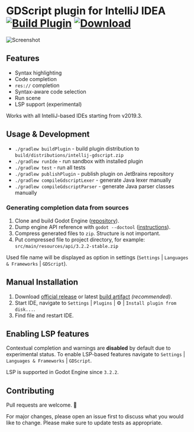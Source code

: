 # GDScript plugin for IntelliJ IDEA [![Build Plugin](https://github.com/exigow/intellij-gdscript/workflows/Build%20Plugin/badge.svg)](https://github.com/exigow/intellij-gdscript/actions?query=workflow%3A%22Build+Plugin%22) [![Download](https://img.shields.io/jetbrains/plugin/d/13107-gdscript.svg)](https://plugins.jetbrains.com/plugin/13107-gdscript)

![Screenshot](https://i.imgur.com/WLLXkf4.png)

## Features

* Syntax highlighting
* Code completion
* `res://` completion
* Syntax-aware code selection
* Run scene
* LSP support (experimental)

Works with all IntelliJ-based IDEs starting from v2019.3.

## Usage & Development

* `./gradlew buildPlugin` - build plugin distribution to `build/distributions/intellij-gdscript.zip`
* `./gradlew runIde` - run sandbox with installed plugin
* `./gradlew test` - run all tests
* `./gradlew publishPlugin` - publish plugin on JetBrains repository
* `./gradlew compileGdscriptLexer` - generate Java lexer manually
* `./gradlew compileGdscriptParser` -  generate Java parser classes manually

### Generating completion data from sources

1. Clone and build Godot Engine ([repository](https://github.com/godotengine/godot)).
1. Dump engine API reference with `godot --doctool` ([instructions](https://docs.godotengine.org/en/stable/getting_started/editor/command_line_tutorial.html)).
1. Compress generated files to `zip`. Structure is not important.
1. Put compressed file to project directory, for example: `src/main/resources/api/3.2.2-stable.zip`

Used file name will be displayed as option in settings (`Settings` | `Languages & Frameworks` | `GDScript`).

## Manual Installation

1. Download [official release](https://plugins.jetbrains.com/plugin/13107-godot-gdscript/versions) or latest [build artifact](https://github.com/exigow/intellij-gdscript/actions) *(recommended)*.
1. Start IDE, navigate to `Settings` | `Plugins` | :gear: | `Install plugin from disk...`.
1. Find file and restart IDE.

## Enabling LSP features

Contextual completion and warnings are **disabled** by default due to experimental status. To enable LSP-based features navigate to `Settings` | `Languages & Frameworks` | `GDScript`.

LSP is supported in Godot Engine since `3.2.2`.

## Contributing

Pull requests are welcome. :wave: 

For major changes, please open an issue first to discuss what you would like to change. Please make sure to update tests as appropriate.